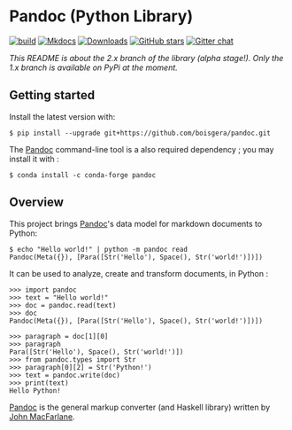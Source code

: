 
Pandoc (Python Library)
================================================================================

[![build](https://github.com/boisgera/pandoc/actions/workflows/build.yml/badge.svg)](https://github.com/boisgera/pandoc/actions/workflows/build.yml)
[![Mkdocs](https://img.shields.io/badge/doc-mkdocs-blue.svg)](http://boisgera.github.io/pandoc)
[![Downloads](https://pepy.tech/badge/pandoc)](https://pepy.tech/project/pandoc)
[![GitHub stars](https://img.shields.io/github/stars/boisgera/pandoc?style=social)](https://github.com/boisgera/pandoc/stargazers)
[![Gitter chat](https://badges.gitter.im/boisgera/python-pandoc.svg)](https://gitter.im/python-pandoc/community#) 

*This README is about the 2.x branch of the library (alpha stage!). Only the 1.x branch is available on PyPi at the moment.*

Getting started
--------------------------------------------------------------------------------

Install the latest version with:

    $ pip install --upgrade git+https://github.com/boisgera/pandoc.git

The [Pandoc] command-line tool is a also required dependency ;
you may install it with :

    $ conda install -c conda-forge pandoc

Overview 
--------------------------------------------------------------------------------

This project brings [Pandoc]'s data model for markdown documents to Python:

    $ echo "Hello world!" | python -m pandoc read 
    Pandoc(Meta({}), [Para([Str('Hello'), Space(), Str('world!')])])

It can be used to analyze, create and transform documents, in Python :

    >>> import pandoc
    >>> text = "Hello world!"
    >>> doc = pandoc.read(text)
    >>> doc
    Pandoc(Meta({}), [Para([Str('Hello'), Space(), Str('world!')])])

    >>> paragraph = doc[1][0]
    >>> paragraph
    Para([Str('Hello'), Space(), Str('world!')])
    >>> from pandoc.types import Str
    >>> paragraph[0][2] = Str('Python!')
    >>> text = pandoc.write(doc)
    >>> print(text)
    Hello Python!

[Pandoc] is the general markup converter (and Haskell library) written by [John MacFarlane].


[Pandoc]: http://pandoc.org/
[John MacFarlane]: http://johnmacfarlane.net/
[Haskell]: https://www.haskell.org/
[Python]: https://www.python.org/
[TPD]: https://hackage.haskell.org/package/pandoc-types-1.20/docs/Text-Pandoc-Definition.html
